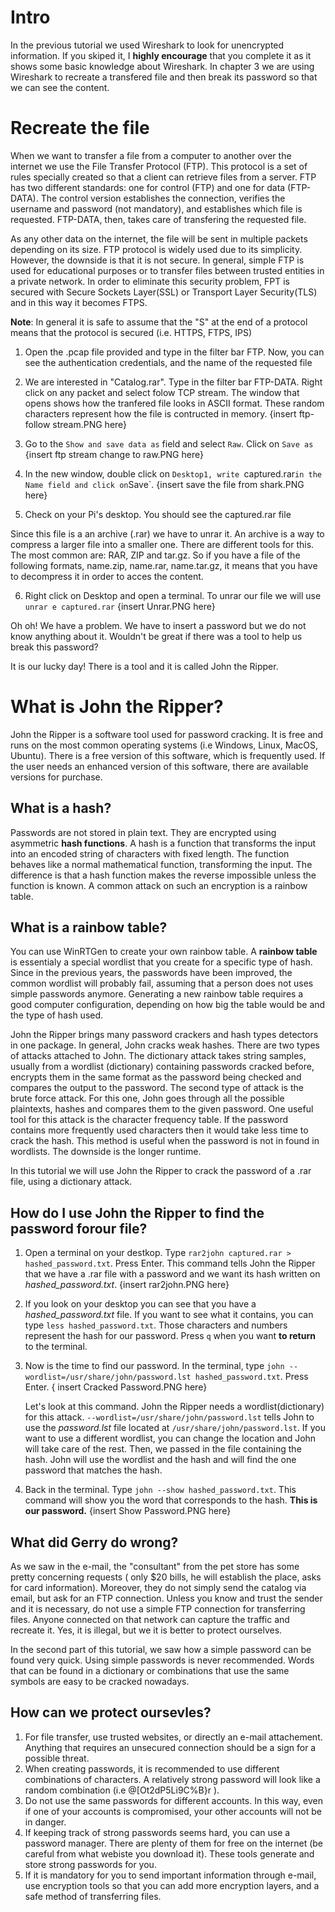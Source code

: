 
# Intro

In the previous tutorial we used Wireshark to look for unencrypted information. If you skiped it, I **highly encourage** that you complete it as it shows some basic knowledge about Wireshark. In chapter 3 we are using Wireshark to recreate a transfered file and then break its password so that we can see the content. 


# Recreate the file
When we want to transfer a file from a computer to another over the internet we use the File Transfer Protocol (FTP). This protocol is a set of rules specially created so that a client can retrieve files from a server. FTP has two different standards: one for control (FTP) and one for data (FTP-DATA). The control version establishes the connection, verifies the username and password (not mandatory), and establishes which file is requested. FTP-DATA, then, takes care of transfering the requested file. 

As any other data on the internet, the file will be sent in multiple packets depending on its size. FTP protocol is widely used due to its simplicity. However, the downside is that it is not secure. In general, simple FTP is used for educational purposes or to transfer files between trusted entities in a private network. In order to eliminate this security problem, FPT is secured with Secure Sockets Layer(SSL) or Transport Layer Security(TLS) and in this way it becomes FTPS. 

__Note__: In general it is safe to assume that the "S" at the end of a protocol means that the protocol is secured (i.e. HTTPS, FTPS, IPS)

1. Open the .pcap file provided and type in the filter bar FTP. Now, you can see the authentication credentials, and the name of the requested file

2. We are interested in "Catalog.rar". Type in the filter bar FTP-DATA. Right click on any packet and select folow TCP stream. The window that opens shows how the tranfered file looks in ASCII format. These random characters represent how the file is contructed in memory. 
     {insert ftp-follow stream.PNG here}
	 
3. Go to the `Show and save data as` field and select `Raw`. Click on `Save as`
	{insert ftp stream change to raw.PNG here}
	
4. In the new window, double click on `Desktop1, write `captured.rar` in the Name field and click on `Save`.
	{insert save the file from shark.PNG here}
	
5. Check on your Pi's desktop. You should see the captured.rar file
 
 Since this file is a an archive (.rar) we have to unrar it. An archive is a way to compress a larger file into a smaller one. There are different tools for this. The most common are: RAR, ZIP and tar.gz. So if you have a file of the following formats, name.zip, name.rar, name.tar.gz, it means that you have to decompress it in order to acces the content.

6. Right click on Desktop and open a terminal. To unrar our file we will use `unrar e captured.rar` 
	{insert Unrar.PNG here}
  
  Oh oh! We have a problem. We have to insert a password but we do not know anything about it. Wouldn't be great if there was a tool to help us break this password? 
  
  It is our lucky day! There is a tool and it is called John the Ripper.
  
# What is John the Ripper?
John the Ripper is a software tool used for password cracking. It is free and runs on the most common operating systems (i.e Windows, Linux, MacOS, Ubuntu). There is a free version of this software, which is frequently used. If the user needs an enhanced version of this software, there are available versions for purchase.

## What is a hash?
Passwords are not stored in plain text. They are encrypted using asymmetric **hash functions**. A hash is a function that transforms the input into an encoded string of characters with fixed length. The function behaves like a normal mathematical function, transforming the input. The difference is that a hash function makes the reverse impossible unless the function is known. A common attack on such an encryption is a rainbow table. 

## What is a rainbow table?
You can use WinRTGen to create your own rainbow table. A **rainbow table** is essentialy a special wordlist that you create for a specific type of hash. Since in the previous years, the passwords have been improved, the common wordlist will probably fail, assuming that a person does not uses simple passwords anymore. Generating a new rainbow table requires a good computer configuration, depending on how big the table would be and the type of hash used. 


John the Ripper brings many password crackers and hash types detectors in one package. In general, John cracks weak hashes. There are two types of attacks attached to John. The dictionary attack takes string samples, usually from a wordlist (dictionary) containing passwords cracked before, encrypts them in the same format as the password being checked and compares the output to the password. The second type of attack is the brute force attack. For this one, John goes through all the possible plaintexts, hashes and compares them to the given password. One useful tool for this attack is the character frequency table. If the password contains more frequently used characters then it would take less time to crack the hash. This method is useful when the password is not in found in wordlists. The downside is the longer runtime.

In this tutorial we will use John the Ripper to crack the password of a .rar file, using a dictionary attack.

## How do I use John the Ripper to find the password forour file?

1. Open a terminal on your destkop. Type `rar2john captured.rar > hashed_password.txt`. Press Enter. This command tells John the Ripper that we have a .rar file with a password and we want its hash written on _hashed_password.txt_.
	{insert rar2john.PNG here}

2. If you look on your desktop you can see that you have a _hashed_password.txt_ file. If you want to see what it contains, you can type `less hashed_password.txt`. Those characters and numbers represent the hash for our password. Press `q` when you want __to return__ to the terminal. 

3. Now is the time to find our password. In the terminal, type `john --wordlist=/usr/share/john/password.lst hashed_password.txt`. Press Enter.
	{ insert Cracked Password.PNG here}
	
   Let's look at this command. John the Ripper needs a wordlist(dictionary) for this attack. `--wordlist=/usr/share/john/password.lst` tells John to use the _password.lst_ file located at `/usr/share/john/password.lst`. If you want to use a different wordlist, you can change the location and John will take care of the rest. Then, we passed in the file containing the hash. John will use the wordlist and the hash and will find the one password that matches the hash.

4. Back in the terminal. Type `john --show hashed_password.txt`. This command will show you the word that corresponds to the hash. __This is our password.__
	{insert Show Password.PNG here} 
	

## What did Gerry do wrong?
As we saw in the e-mail, the "consultant" from the pet store has some pretty concerning requests ( only $20 bills, he will establish the place, asks for card information). Moreover, they do not simply send the catalog via email, but ask for an FTP connection.
Unless you know and trust the sender and it is necessary, do not use a simple FTP connection for transferring files. Anyone connected on that network can capture the traffic and recreate it. Yes, it is illegal, but we it is better to protect ourselves. 

In the second part of this tutorial, we saw how a simple password can be found very quick. Using simple passwords is never recommended. Words that can be found in a dictionary or combinations that use the same symbols are easy to be cracked nowadays. 

## How can we protect oursevles?
1. For file transfer, use trusted websites, or directly an e-mail attachement. Anything that requires an unsecured connection should be a sign for a possible threat. 
2. When creating passwords, it is recommended to use different combinations of characters. A relatively strong password will look like a random combination (i.e @[Ot2dP5Li9C%B}r ). 
3. Do not use the same passwords for different accounts. In this way, even if one of your accounts is compromised, your other accounts will not be in danger.
4. If keeping track of strong passwords seems hard, you can use a password manager. There are plenty of them for free on the internet (be careful from what webiste you download it). These tools generate and store strong passwords for you.
5. If it is mandatory for you to send important information through e-mail, use encryption tools so that you can add more encryption layers, and a safe method of transferring files.



